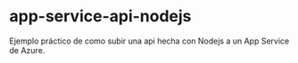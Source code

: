 # app-service-api-nodejs
Ejemplo práctico de como subir una api hecha con Nodejs a un App Service de Azure. 
